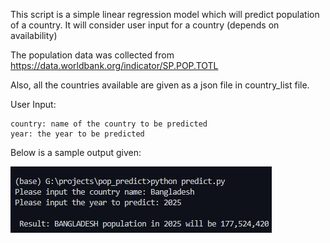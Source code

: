 This script is a simple linear regression model which
will predict population of a country. It will consider user input for a country (depends on availability)

The population data was collected from https://data.worldbank.org/indicator/SP.POP.TOTL

Also, all the countries available are given as a json file in country_list file.

User Input:

    country: name of the country to be predicted
    year: the year to be predicted

Below is a sample output given:

![output](images/output.JPG)


